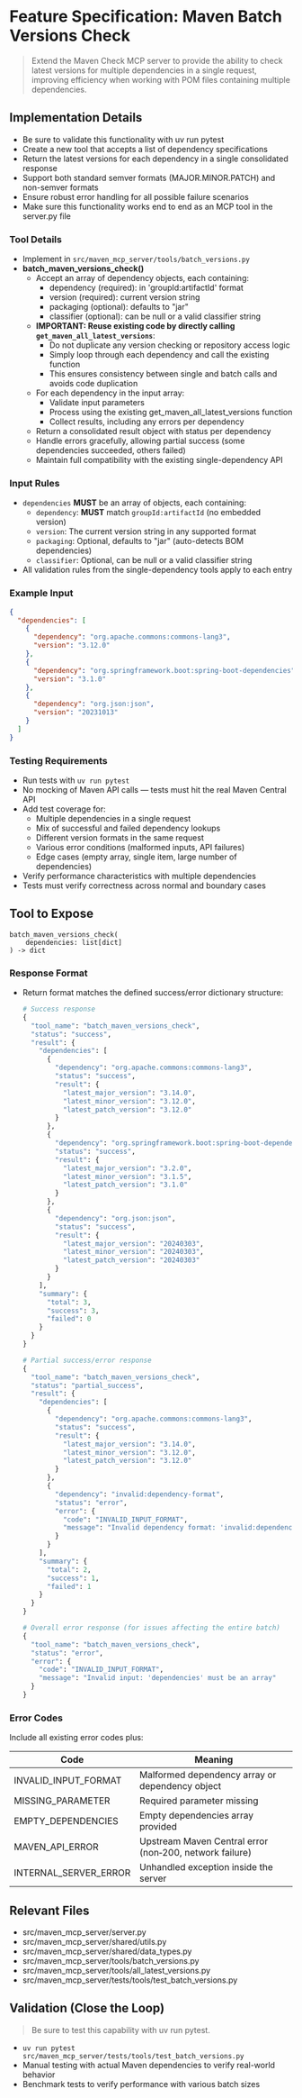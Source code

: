 # Feature Specification: Maven Batch Versions Check

> Extend the Maven Check MCP server to provide the ability to check latest versions for multiple dependencies in a single request, improving efficiency when working with POM files containing multiple dependencies.

## Implementation Details
- Be sure to validate this functionality with uv run pytest
- Create a new tool that accepts a list of dependency specifications
- Return the latest versions for each dependency in a single consolidated response
- Support both standard semver formats (MAJOR.MINOR.PATCH) and non-semver formats
- Ensure robust error handling for all possible failure scenarios
- Make sure this functionality works end to end as an MCP tool in the server.py file

### Tool Details
- Implement in `src/maven_mcp_server/tools/batch_versions.py`
- **batch_maven_versions_check()**
  - Accept an array of dependency objects, each containing:
    - dependency (required): in 'groupId:artifactId' format
    - version (required): current version string
    - packaging (optional): defaults to "jar"
    - classifier (optional): can be null or a valid classifier string
  - **IMPORTANT: Reuse existing code by directly calling `get_maven_all_latest_versions`**:
    - Do not duplicate any version checking or repository access logic
    - Simply loop through each dependency and call the existing function
    - This ensures consistency between single and batch calls and avoids code duplication
  - For each dependency in the input array:
    - Validate input parameters
    - Process using the existing get_maven_all_latest_versions function
    - Collect results, including any errors per dependency
  - Return a consolidated result object with status per dependency
  - Handle errors gracefully, allowing partial success (some dependencies succeeded, others failed)
  - Maintain full compatibility with the existing single-dependency API

### Input Rules
- `dependencies` **MUST** be an array of objects, each containing:
  - `dependency`: **MUST** match `groupId:artifactId` (no embedded version)
  - `version`: The current version string in any supported format
  - `packaging`: Optional, defaults to "jar" (auto-detects BOM dependencies)
  - `classifier`: Optional, can be null or a valid classifier string
- All validation rules from the single-dependency tools apply to each entry

### Example Input
```json
{
  "dependencies": [
    {
      "dependency": "org.apache.commons:commons-lang3",
      "version": "3.12.0"
    },
    {
      "dependency": "org.springframework.boot:spring-boot-dependencies", 
      "version": "3.1.0"
    },
    {
      "dependency": "org.json:json",
      "version": "20231013"
    }
  ]
}
```

### Testing Requirements
- Run tests with `uv run pytest`
- No mocking of Maven API calls — tests must hit the real Maven Central API
- Add test coverage for:
  - Multiple dependencies in a single request
  - Mix of successful and failed dependency lookups
  - Different version formats in the same request
  - Various error conditions (malformed inputs, API failures)
  - Edge cases (empty array, single item, large number of dependencies)
- Verify performance characteristics with multiple dependencies
- Tests must verify correctness across normal and boundary cases

## Tool to Expose

```text
batch_maven_versions_check(
    dependencies: list[dict]
) -> dict
```

### Response Format
- Return format matches the defined success/error dictionary structure:
  ```python
  # Success response
  {
    "tool_name": "batch_maven_versions_check",
    "status": "success",
    "result": {
      "dependencies": [
        {
          "dependency": "org.apache.commons:commons-lang3",
          "status": "success",
          "result": {
            "latest_major_version": "3.14.0",
            "latest_minor_version": "3.12.0",
            "latest_patch_version": "3.12.0"
          }
        },
        {
          "dependency": "org.springframework.boot:spring-boot-dependencies",
          "status": "success",
          "result": {
            "latest_major_version": "3.2.0",
            "latest_minor_version": "3.1.5",
            "latest_patch_version": "3.1.0"
          }
        },
        {
          "dependency": "org.json:json",
          "status": "success",
          "result": {
            "latest_major_version": "20240303",
            "latest_minor_version": "20240303",
            "latest_patch_version": "20240303"
          }
        }
      ],
      "summary": {
        "total": 3,
        "success": 3,
        "failed": 0
      }
    }
  }
  
  # Partial success/error response
  {
    "tool_name": "batch_maven_versions_check",
    "status": "partial_success",
    "result": {
      "dependencies": [
        {
          "dependency": "org.apache.commons:commons-lang3",
          "status": "success",
          "result": {
            "latest_major_version": "3.14.0",
            "latest_minor_version": "3.12.0",
            "latest_patch_version": "3.12.0"
          }
        },
        {
          "dependency": "invalid:dependency-format",
          "status": "error",
          "error": {
            "code": "INVALID_INPUT_FORMAT",
            "message": "Invalid dependency format: 'invalid:dependency-format'"
          }
        }
      ],
      "summary": {
        "total": 2,
        "success": 1,
        "failed": 1
      }
    }
  }
  
  # Overall error response (for issues affecting the entire batch)
  {
    "tool_name": "batch_maven_versions_check",
    "status": "error",
    "error": {
      "code": "INVALID_INPUT_FORMAT",
      "message": "Invalid input: 'dependencies' must be an array"
    }
  }
  ```

### Error Codes
Include all existing error codes plus:

| Code | Meaning |
|------|---------|
| INVALID_INPUT_FORMAT | Malformed dependency array or dependency object |
| MISSING_PARAMETER    | Required parameter missing |
| EMPTY_DEPENDENCIES   | Empty dependencies array provided |
| MAVEN_API_ERROR      | Upstream Maven Central error (non‑200, network failure) |
| INTERNAL_SERVER_ERROR| Unhandled exception inside the server |

## Relevant Files
- src/maven_mcp_server/server.py
- src/maven_mcp_server/shared/utils.py
- src/maven_mcp_server/shared/data_types.py
- src/maven_mcp_server/tools/batch_versions.py
- src/maven_mcp_server/tools/all_latest_versions.py
- src/maven_mcp_server/tests/tools/test_batch_versions.py

## Validation (Close the Loop)
> Be sure to test this capability with uv run pytest.

- `uv run pytest src/maven_mcp_server/tests/tools/test_batch_versions.py`
- Manual testing with actual Maven dependencies to verify real-world behavior
- Benchmark tests to verify performance with various batch sizes